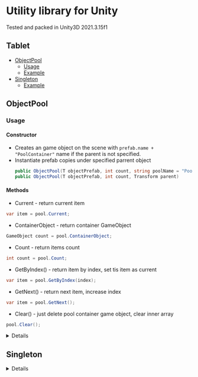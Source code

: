 # Utility library for Unity
Tested and packed in Unity3D 2021.3.15f1
## Tablet
- [ObjectPool](#objectpool)
  - [Usage](#usage)
  - [Example](#poolexample)
- [Singleton](#singleton)
  - [Example](#singletonexample)

## ObjectPool
### Usage
#### Constructor
* Сreates an game object on the scene with `prefab.name + "PoolContainer"` name if the parent is not specified.
* Instantiate prefab copies under specified parrent object
  ```cs
  public ObjectPool(T objectPrefab, int count, string poolName = "PoolContainer")
  public ObjectPool(T objectPrefab, int count, Transform parent)
  ```
#### Methods
  * Current - return current item
  ```cs
  var item = pool.Current;
  ```
  * ContainerObject - return container GameObject
  ```cs
  GameObject count = pool.ContainerObject;
  ```
  * Count - return items count
  ```cs
  int count = pool.Count;
  ```
  * GetByIndex() - return item by index, set tis item as current
  ```cs
  var item = pool.GetByIndex(index);
  ```
  * GetNext() - return next item, increase index
  ```cs
  var item = pool.GetNext();
  ```
  * Clear() - just delete pool container game object, clear inner array
  ```cs
  pool.Clear();
  ```

<a name="poolexample"/>
<details>
  <summary>Example</summary>
    
```cs
using UnityEngine;
using PLib.Pool;

public class EnemyPoolContainer : MonoBehaviour
{
  [SerializeField] private Enemy _enemyPrefab;
  [SerializeField] private int _enemiesCount = 10;

  private ObjectPool<Enemy> _enemies;
  private GameObject _container;

  private void Awake()
  {
      _enemies = new ObjectPool<Enemy>(_enemyPrefab, _enemiesCount, transform);
      _container = _enemies.ContainerObject;

      foreach(Enemy enemy in _enemies)
          enemy.transform.position = Random.insideUnitCircle * 5;
          
      for(int i = 0; i < 5; i++)
          _enemies.GetByIndex(i).gameObject.SetActive(false);
          
      _enemies.Current.SomeAction(); //Current enemy is  5
      
      _enemies.GetNext().SomeSecondAction(); //Current enemy is 6
      
      _enemies.Clear(); 
  }
}
```
      
</details>

## Singleton

<a name="singletonexample"/>
<details>
  <summary>Example</summary>
    
```cs
using UnityEngine;
using PLib.Singleton;

public class SomeClass : Singleton<SomeClass>
{
  // If you need Awake method
  private void Awake()
  {
    base.Awake();
    // Your code
  }
}
```
      
</details>
